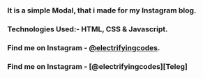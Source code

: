 ### It is a simple Modal, that i made for my Instagram blog.

### Technologies Used:- HTML, CSS & Javascript.

### Find me on Instagram - [@electrifyingcodes][Instagram].
### Find me on Instagram - [@electrifyingcodes][Teleg]
[Instagram]: https://www.instagram.com/electrifyingcodes
